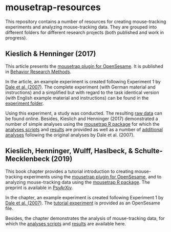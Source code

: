 # mousetrap-resources

This repository contains a number of resources for creating mouse-tracking experiments and analyzing mouse-tracking data.
They are grouped into different folders for different research projects (both published and work in progress).

## Kieslich & Henninger (2017)

This article presents the [mousetrap plugin for OpenSesame](https://github.com/pascalkieslich/mousetrap-os). It is published in [Behavior Research Methods](https://doi.org/10.3758/s13428-017-0900-z).

In the article, an example experiment is created following Experiment 1 by [Dale et al. (2007)](https://doi.org/10.3758/BF03195938). The complete experiment (with German material and instructions) and a simplified but with regard to the task identical version (with English example material and instructions) can be found in the [experiment folder](KieslichHenninger2017/experiment).

Using this experiment, a study was conducted. The resulting [raw data](KieslichHenninger2017/merged_data/raw_data.csv.gz) can be found online. Besides, Kieslich and Henninger (2017) demonstrated a number of simple analyses using the [mousetrap R package](http://pascalkieslich.github.io/mousetrap/) for which the [analyses scripts](KieslichHenninger2017/KH2017_analyses.Rmd) and [results](KieslichHenninger2017/KH2017_analyses.pdf) are provided as well as a number of [additional analyses](KieslichHenninger2017/KH2017_analyses_following_Dale_et_al.pdf) following the original analyses by Dale et al. (2007).

## Kieslich, Henninger, Wulff, Haslbeck, & Schulte-Mecklenbeck (2019)

This book chapter provides a tutorial introduction to creating mouse-tracking experiments using the [mousetrap plugin for OpenSesame](https://github.com/pascalkieslich/mousetrap-os), and to analyzing mouse-tracking data using the [mousetrap R package](http://pascalkieslich.github.io/mousetrap/). The preprint is available in [PsyArXiv](https://psyarxiv.com/zuvqa/).

In the chapter, an example experiment is created following Experiment 1 by [Dale et al. (2007)](https://doi.org/10.3758/BF03195938). The [tutorial experiment](Kieslichetal2019_chapter/tutorial_experiment.osexp) is provided as an OpenSesame file.

Besides, the chapter demonstrates the analysis of mouse-tracking data, for which the [analyses scripts](Kieslichetal2019_chapter/tutorial_analyses.Rmd) and [results](Kieslichetal2019_chapter/tutorial_analyses.pdf) are available here.
